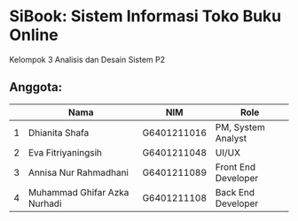 # SiBook: Sistem Informasi Toko Buku Online 

Kelompok 3 Analisis dan Desain Sistem P2

## Anggota:
|  | Nama  | NIM | Role |
| - | ------------- | ------------- | -
| 1 | Dhianita Shafa  | G6401211016 | PM, System Analyst |
| 2 | Eva Fitriyaningsih  | G6401211048  | UI/UX |
| 3 | Annisa Nur Rahmadhani  | G6401211089 |  Front End Developer|
| 4 | Muhammad Ghifar Azka Nurhadi | G6401211108 | Back End Developer |